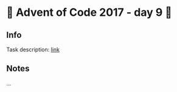 # 🎄 Advent of Code 2017 - day 9 🎄

## Info

Task description: [link](https://adventofcode.com/2017/day/9)

## Notes

...